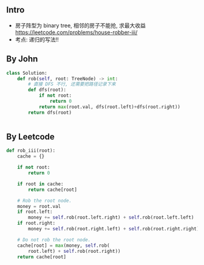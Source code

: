 


## Intro

- 房子阵型为 binary tree, 相邻的房子不能抢, 求最大收益 https://leetcode.com/problems/house-robber-iii/
- 考点: 递归的写法!!







## By John

```py
class Solution:
    def rob(self, root: TreeNode) -> int:
        # 直接 DFS 不行, 还需要把路径记录下来
        def dfs(root):
            if not root:
                return 0
            return max(root.val, dfs(root.left)+dfs(root.right))
        return dfs(root)



```




## By Leetcode

```py
def rob_iii(root):
    cache = {}

    if not root:
        return 0

    if root in cache:
        return cache[root]

    # Rob the root node.
    money = root.val
    if root.left:
        money += self.rob(root.left.right) + self.rob(root.left.left)
    if root.right:
        money += self.rob(root.right.left) + self.rob(root.right.right)

    # Do not rob the root node.
    cache[root] = max(money, self.rob(
        root.left) + self.rob(root.right))
    return cache[root]
```









